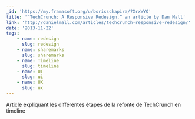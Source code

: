 ```yaml
---
_id: 'https://my.framasoft.org/u/borisschapira/?XrxWYQ'
title: '“TechCrunch: A Responsive Redesign,” an article by Dan Mall'
link: 'http://danielmall.com/articles/techcrunch-responsive-redesign/'
date: '2013-11-22'
tags:
    - name: redesign
      slug: redesign
    - name: sharemarks
      slug: sharemarks
    - name: Timeline
      slug: timeline
    - name: UI
      slug: ui
    - name: UX
      slug: ux
---
```


<div class="markdown"><p>Article expliquant les différentes étapes de la refonte de TechCrunch en timeline
</p></div>
